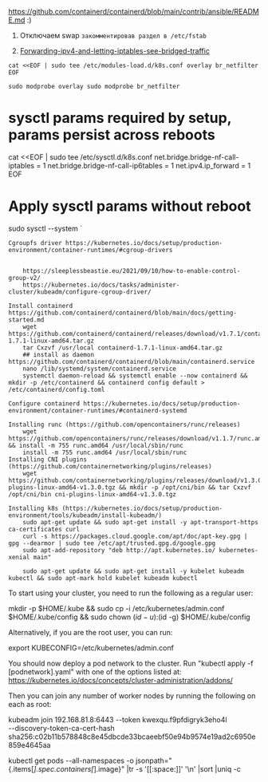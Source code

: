 https://github.com/containerd/containerd/blob/main/contrib/ansible/README.md :)
		
1. Отключаем swap
`
закомментировав раздел в /etc/fstab
`
	
2. [Forwarding-ipv4-and-letting-iptables-see-bridged-traffic](https://kubernetes.io/docs/setup/production-environment/container-runtimes/#forwarding-ipv4-and-letting-iptables-see-bridged-traffic)

`
cat <<EOF | sudo tee /etc/modules-load.d/k8s.conf
overlay
br_netfilter
EOF
`

`
sudo modprobe overlay
sudo modprobe br_netfilter
`

# sysctl params required by setup, params persist across reboots
cat <<EOF | sudo tee /etc/sysctl.d/k8s.conf
net.bridge.bridge-nf-call-iptables  = 1
net.bridge.bridge-nf-call-ip6tables = 1
net.ipv4.ip_forward                 = 1
EOF

# Apply sysctl params without reboot
sudo sysctl --system
`
	
		
		
	Cgroupfs driver https://kubernetes.io/docs/setup/production-environment/container-runtimes/#cgroup-drivers
			
		
		https://sleeplessbeastie.eu/2021/09/10/how-to-enable-control-group-v2/
		https://kubernetes.io/docs/tasks/administer-cluster/kubeadm/configure-cgroup-driver/

	Install containerd https://github.com/containerd/containerd/blob/main/docs/getting-started.md
		wget https://github.com/containerd/containerd/releases/download/v1.7.1/containerd-1.7.1-linux-amd64.tar.gz
		tar Cxzvf /usr/local containerd-1.7.1-linux-amd64.tar.gz
		## install as daemon https://github.com/containerd/containerd/blob/main/containerd.service
		nano /lib/systemd/system/containerd.service
		systemctl daemon-reload && systemctl enable --now containerd && mkdir -p /etc/containerd && containerd config default > /etc/containerd/config.toml
		
	Configure containerd https://kubernetes.io/docs/setup/production-environment/container-runtimes/#containerd-systemd
	
	Installing runc (https://github.com/opencontainers/runc/releases)
		wget https://github.com/opencontainers/runc/releases/download/v1.1.7/runc.amd64 && install -m 755 runc.amd64 /usr/local/sbin/runc
		install -m 755 runc.amd64 /usr/local/sbin/runc
	Installing CNI plugins (https://github.com/containernetworking/plugins/releases)
		wget https://github.com/containernetworking/plugins/releases/download/v1.3.0/cni-plugins-linux-amd64-v1.3.0.tgz && mkdir -p /opt/cni/bin && tar Cxzvf /opt/cni/bin cni-plugins-linux-amd64-v1.3.0.tgz
	
	Installing k8s (https://kubernetes.io/docs/setup/production-environment/tools/kubeadm/install-kubeadm/)
		sudo apt-get update && sudo apt-get install -y apt-transport-https ca-certificates curl
		curl -s https://packages.cloud.google.com/apt/doc/apt-key.gpg | gpg --dearmor | sudo tee /etc/apt/trusted.gpg.d/google.gpg
		sudo apt-add-repository "deb http://apt.kubernetes.io/ kubernetes-xenial main"
		
		sudo apt-get update && sudo apt-get install -y kubelet kubeadm kubectl && sudo apt-mark hold kubelet kubeadm kubectl
		
		
	

To start using your cluster, you need to run the following as a regular user:

  mkdir -p $HOME/.kube &&   sudo cp -i /etc/kubernetes/admin.conf $HOME/.kube/config &&   sudo chown $(id -u):$(id -g) $HOME/.kube/config

Alternatively, if you are the root user, you can run:

  export KUBECONFIG=/etc/kubernetes/admin.conf

You should now deploy a pod network to the cluster.
Run "kubectl apply -f [podnetwork].yaml" with one of the options listed at:
  https://kubernetes.io/docs/concepts/cluster-administration/addons/

Then you can join any number of worker nodes by running the following on each as root:

kubeadm join 192.168.81.8:6443 --token kwexqu.f9pfdigryk3eho4l \
        --discovery-token-ca-cert-hash sha256:c02b11b578848c8e45dbcde33bcaeebf50e94b9574e19ad2c6950e859e4645aa



kubectl get pods --all-namespaces -o jsonpath="{.items[*].spec.containers[*].image}" |tr -s '[[:space:]]' '\n' |sort |uniq -c
